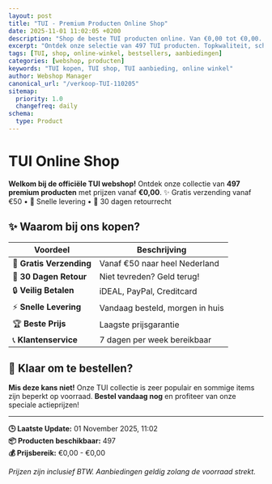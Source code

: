 ```yaml
---
layout: post
title: "TUI - Premium Producten Online Shop"
date: 2025-11-01 11:02:05 +0200
description: "Shop de beste TUI producten online. Van €0,00 tot €0,00. Gratis verzending, 30 dagen retour en de laagste prijsgarantie."
excerpt: "Ontdek onze selectie van 497 TUI producten. Topkwaliteit, scherpe prijzen en snelle levering."
tags: [TUI, shop, online-winkel, bestsellers, aanbiedingen]
categories: [webshop, producten]
keywords: "TUI kopen, TUI shop, TUI aanbieding, online winkel"
author: Webshop Manager
canonical_url: "/verkoop-TUI-110205"
sitemap:
  priority: 1.0
  changefreq: daily
schema:
  type: Product
---
```


# TUI Online Shop

**Welkom bij de officiële TUI webshop!** Ontdek onze collectie van **497 premium producten** 
met prijzen vanaf **€0,00**. ✨ Gratis verzending vanaf €50 • 🚚 Snelle levering • 💯 30 dagen retourrecht

## ✨ Waarom bij ons kopen?

| Voordeel | Beschrijving |
|----------|-------------|
| 🚚 **Gratis Verzending** | Vanaf €50 naar heel Nederland |
| 💯 **30 Dagen Retour** | Niet tevreden? Geld terug! |
| 🔒 **Veilig Betalen** | iDEAL, PayPal, Creditcard |
| ⚡ **Snelle Levering** | Vandaag besteld, morgen in huis |
| 🏆 **Beste Prijs** | Laagste prijsgarantie |
| 📞 **Klantenservice** | 7 dagen per week bereikbaar |

## 🎯 Klaar om te bestellen?

**Mis deze kans niet!** Onze TUI collectie is zeer populair en sommige items zijn beperkt op voorraad. 
**Bestel vandaag nog** en profiteer van onze speciale actieprijzen!

---

**🕒 Laatste Update:** 01 November 2025, 11:02  
**📦 Producten beschikbaar:** 497  
**💰 Prijsbereik:** €0,00 - €0,00  

*Prijzen zijn inclusief BTW. Aanbiedingen geldig zolang de voorraad strekt.*
